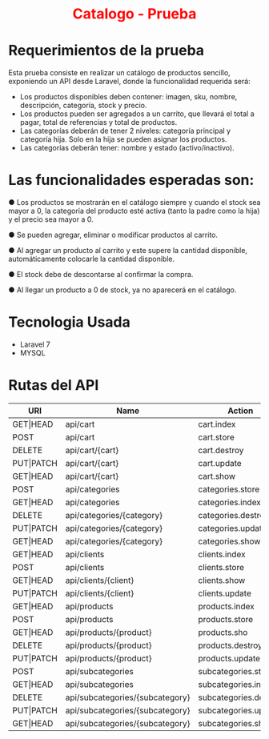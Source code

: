 <p align="center">
    <h1 style ='color: red; text-align: center'>Catalogo - Prueba</h1>
</p>

# Requerimientos de la prueba

Esta prueba consiste en realizar un catálogo de productos sencillo, exponiendo un API desde Laravel, donde la funcionalidad requerida será:

- Los productos disponibles deben contener: imagen, sku, nombre,    descripción, categoría, stock y precio.
- Los productos pueden ser agregados a un carrito, que llevará el total a pagar, total de referencias y total de productos.
- Las categorías deberán de tener 2 niveles: categoría principal y categoría hija. Solo en la hija se pueden asignar los productos.
- Las categorías deberán tener: nombre y estado (activo/inactivo).


# Las funcionalidades esperadas son:

●   Los productos se mostrarán en el catálogo siempre y cuando el stock sea mayor a 0, la categoría del producto esté activa (tanto la padre como la hija) y el precio sea mayor a 0.

●     Se pueden agregar, eliminar o modificar productos al carrito.

●     Al agregar un producto al carrito y este supere la cantidad disponible, automáticamente colocarle la cantidad disponible.

●     El stock debe de descontarse al confirmar la compra.

●     Al llegar un producto a 0 de stock, ya no aparecerá en el catálogo.

# Tecnologia Usada

- Laravel 7
- MYSQL

# Rutas del API

<table>
    <thead>
    <tr>
    <th>URI</th>
    <th>Name</th>
    <th>Action</th>
    </tr>
    </thead>
    <tbody>
        <tr>
        <td>GET|HEAD</td>
        <td>api/cart </td>
        <td>cart.index </td>
        </tr>
        <tr>
        <td>POST</td>
        <td>api/cart</td>
        <td>cart.store</td>
        </tr>
        <tr>
        <td>DELETE</td>
        <td>api/cart/{cart}</td>
        <td>cart.destroy</td>
        </tr>
        <tr>
        <td>PUT|PATCH</td>
        <td>api/cart/{cart}</td>
        <td>cart.update</td>
        </tr>
        <tr>
        <td>GET|HEAD</td>
        <td>api/cart/{cart}</td>
        <td>cart.show</td>
        </tr>
        <tr>
        <td>POST</td>
        <td>api/categories</td>
        <td>categories.store</td>
        </tr>
        <tr>
        <td>GET|HEAD</td>
        <td>api/categories</td>
        <td>categories.index</td>
        </tr>
        <tr>
        <td>DELETE</td>
        <td>api/categories/{category}</td>
        <td>categories.destroy</td>
        </tr>
        <tr>
        <td>PUT|PATCH</td>
        <td>api/categories/{category}</td>
        <td>categories.update</td>
        </tr>
        <tr>
        <td>GET|HEAD</td>
        <td>api/categories/{category}</td>
        <td>categories.show</td>
        </tr>
        <tr>
        <td>GET|HEAD</td>
        <td>api/clients</td>
        <td>clients.index</td>
        </tr>
        <tr>
        <td>POST</td>
        <td>api/clients</td>
        <td>clients.store</td>
        </tr>
        <tr>
        <td>GET|HEAD</td>
        <td>api/clients/{client}</td>
        <td>clients.show</td>
        </tr>
        <tr>
        <td>PUT|PATCH</td>
        <td>api/clients/{client}</td>
        <td>clients.update</td>
        </tr>
        <tr>
        <td>GET|HEAD</td>
        <td>api/products</td>
        <td>products.index</td>
        </tr>
        <tr>
        <td>POST</td>
        <td>api/products</td>
        <td>products.store</td>
        </tr>
        <tr>
        <td>GET|HEAD</td>
        <td>api/products/{product}</td>
        <td>products.sho</td>
        </tr>
        <tr>
        <td>DELETE</td>
        <td>api/products/{product}</td>
        <td>products.destroy</td>
        </tr>
        <tr>
        <td>PUT|PATCH</td>
        <td>api/products/{product}</td>
        <td>products.update</td>
        </tr>
        <tr>
        <td>POST</td>
        <td>api/subcategories</td>
        <td>subcategories.store</td>
        </tr>
        <tr>
        <td>GET|HEAD</td>
        <td>api/subcategories</td>
        <td>subcategories.index</td>
        </tr>
        <tr>
        <td>DELETE</td>
        <td>api/subcategories/{subcategory}</td>
        <td>subcategories.destroy</td>
        </tr>
        <tr>
        <td>PUT|PATCH</td>
        <td>api/subcategories/{subcategory}</td>
        <td>subcategories.update</td>
        </tr>
        <tr>
        <td>GET|HEAD</td>
        <td>api/subcategories/{subcategory}</td>
        <td>subcategories.show</td>
        </tr>
    </tbody>
</table>

